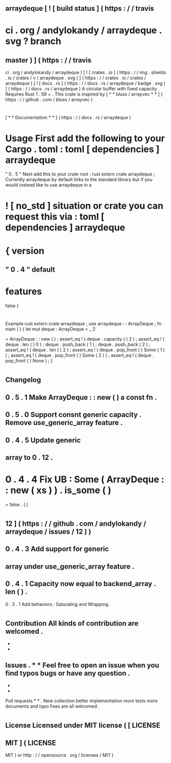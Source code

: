 #
arraydeque
[
!
[
build
status
]
(
https
:
/
/
travis
-
ci
.
org
/
andylokandy
/
arraydeque
.
svg
?
branch
=
master
)
]
(
https
:
/
/
travis
-
ci
.
org
/
andylokandy
/
arraydeque
)
[
!
[
crates
.
io
]
(
https
:
/
/
img
.
shields
.
io
/
crates
/
v
/
arraydeque
.
svg
)
]
(
https
:
/
/
crates
.
io
/
crates
/
arraydeque
)
[
!
[
docs
.
rs
]
(
https
:
/
/
docs
.
rs
/
arraydeque
/
badge
.
svg
)
]
(
https
:
/
/
docs
.
rs
/
arraydeque
)
A
circular
buffer
with
fixed
capacity
.
Requires
Rust
1
.
59
+
.
This
crate
is
inspired
by
[
*
*
bluss
/
arrayvec
*
*
]
(
https
:
/
/
github
.
com
/
bluss
/
arrayvec
)
#
#
#
[
*
*
Documentation
*
*
]
(
https
:
/
/
docs
.
rs
/
arraydeque
)
#
#
Usage
First
add
the
following
to
your
Cargo
.
toml
:
toml
[
dependencies
]
arraydeque
=
"
0
.
5
"
Next
add
this
to
your
crate
root
:
rust
extern
crate
arraydeque
;
Currently
arraydeque
by
default
links
to
the
standard
library
but
if
you
would
instead
like
to
use
arraydeque
in
a
#
!
[
no_std
]
situation
or
crate
you
can
request
this
via
:
toml
[
dependencies
]
arraydeque
=
{
version
=
"
0
.
4
"
default
-
features
=
false
}
#
#
Example
rust
extern
crate
arraydeque
;
use
arraydeque
:
:
ArrayDeque
;
fn
main
(
)
{
let
mut
deque
:
ArrayDeque
<
_
2
>
=
ArrayDeque
:
:
new
(
)
;
assert_eq
!
(
deque
.
capacity
(
)
2
)
;
assert_eq
!
(
deque
.
len
(
)
0
)
;
deque
.
push_back
(
1
)
;
deque
.
push_back
(
2
)
;
assert_eq
!
(
deque
.
len
(
)
2
)
;
assert_eq
!
(
deque
.
pop_front
(
)
Some
(
1
)
)
;
assert_eq
!
(
deque
.
pop_front
(
)
Some
(
2
)
)
;
assert_eq
!
(
deque
.
pop_front
(
)
None
)
;
}
#
#
Changelog
-
0
.
5
.
1
Make
ArrayDeque
:
:
new
(
)
a
const
fn
.
-
0
.
5
.
0
Support
consnt
generic
capacity
.
Remove
use_generic_array
feature
.
-
0
.
4
.
5
Update
generic
-
array
to
0
.
12
.
-
0
.
4
.
4
Fix
UB
:
Some
(
ArrayDeque
:
:
new
(
xs
)
)
.
is_some
(
)
=
=
false
.
(
[
#
12
]
(
https
:
/
/
github
.
com
/
andylokandy
/
arraydeque
/
issues
/
12
)
)
-
0
.
4
.
3
Add
support
for
generic
-
array
under
use_generic_array
feature
.
-
0
.
4
.
1
Capacity
now
equal
to
backend_array
.
len
(
)
.
-
0
.
3
.
1
Add
behaviors
:
Saturating
and
Wrapping
.
#
#
Contribution
All
kinds
of
contribution
are
welcomed
.
-
*
*
Issues
.
*
*
Feel
free
to
open
an
issue
when
you
find
typos
bugs
or
have
any
question
.
-
*
*
Pull
requests
*
*
.
New
collection
better
implementation
more
tests
more
documents
and
typo
fixes
are
all
welcomed
.
#
#
License
Licensed
under
MIT
license
(
[
LICENSE
-
MIT
]
(
LICENSE
-
MIT
)
or
http
:
/
/
opensource
.
org
/
licenses
/
MIT
)
